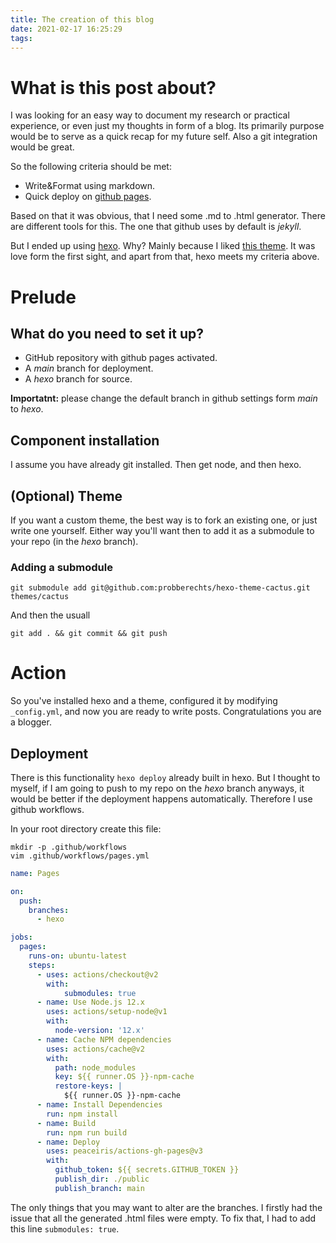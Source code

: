 ```yaml
---
title: The creation of this blog
date: 2021-02-17 16:25:29
tags:
---
```


# What is this post about?

I was looking for an easy way to document my research or practical experience, or even just my thoughts in form of a blog. Its primarily purpose would be to serve as a quick recap for my future self. Also a git integration would be great.

So the following criteria should be met:
- Write&Format using markdown.
- Quick deploy on [github pages](https://pages.github.com/).

Based on that it was obvious, that I need some .md to .html generator. There are different tools for this. The one that github uses by default is _jekyll_.

But I ended up using [hexo](https://hexo.io/). Why? Mainly because I liked [this theme](https://github.com/probberechts/hexo-theme-cactus). It was love form the first sight, and apart from that, hexo meets my criteria above.

# Prelude

## What do you need to set it up?

- GitHub repository with github pages activated.
- A _main_ branch for deployment.
- A _hexo_ branch for source.

__Importatnt:__ please change the default branch in github settings form _main_ to _hexo_.

## Component installation

I assume you have already git installed. Then get node, and then hexo.

## (Optional) Theme

If you want a custom theme, the best way is to fork an existing one, or just write one yourself. Either way you'll want then to add it as a submodule to your repo (in the _hexo_ branch).

### Adding a submodule

`git submodule add git@github.com:probberechts/hexo-theme-cactus.git themes/cactus`

And then the usuall

`git add . && git commit && git push`

# Action

So you've installed hexo and a theme, configured it by modifying `_config.yml`, and now you are ready to write posts. Congratulations you are a blogger.

## Deployment

There is this functionality `hexo deploy` already built in hexo. But I thought to myself, if I am going to push to my repo on the _hexo_ branch anyways, it would be better if the deployment happens automatically. Therefore I use github workflows.

In your root directory create this file:

```
mkdir -p .github/workflows
vim .github/workflows/pages.yml
```

```yaml
name: Pages

on:
  push:
    branches:
      - hexo

jobs:
  pages:
    runs-on: ubuntu-latest
    steps:
      - uses: actions/checkout@v2
        with:
            submodules: true
      - name: Use Node.js 12.x
        uses: actions/setup-node@v1
        with:
          node-version: '12.x'
      - name: Cache NPM dependencies
        uses: actions/cache@v2
        with:
          path: node_modules
          key: ${{ runner.OS }}-npm-cache
          restore-keys: |
            ${{ runner.OS }}-npm-cache
      - name: Install Dependencies
        run: npm install
      - name: Build
        run: npm run build
      - name: Deploy
        uses: peaceiris/actions-gh-pages@v3
        with:
          github_token: ${{ secrets.GITHUB_TOKEN }}
          publish_dir: ./public
          publish_branch: main
```

The only things that you may want to alter are the branches. I firstly had the issue that all the generated .html files were empty. To fix that, I had to add this line `submodules: true`.
